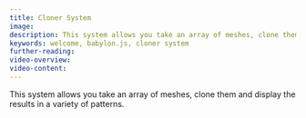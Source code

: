 ```yaml
---
title: Cloner System
image: 
description: This system allows you take an array of meshes, clone them and display the results in a variety of patterns.
keywords: welcome, babylon.js, cloner system
further-reading:
video-overview:
video-content:
---
```


This system allows you take an array of meshes, clone them and display the results in a variety of patterns.
